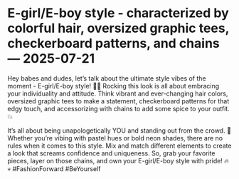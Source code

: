 # E-girl/E-boy style - characterized by colorful hair, oversized graphic tees, checkerboard patterns, and chains — 2025-07-21

Hey babes and dudes, let’s talk about the ultimate style vibes of the moment - E-girl/E-boy style! 🌈🖤 Rocking this look is all about embracing your individuality and attitude. Think vibrant and ever-changing hair colors, oversized graphic tees to make a statement, checkerboard patterns for that edgy touch, and accessorizing with chains to add some spice to your outfit. 💥

It’s all about being unapologetically YOU and standing out from the crowd. 🌟 Whether you’re vibing with pastel hues or bold neon shades, there are no rules when it comes to this style. Mix and match different elements to create a look that screams confidence and uniqueness. So, grab your favorite pieces, layer on those chains, and own your E-girl/E-boy style with pride! 🔥💀 #FashionForward #BeYourself